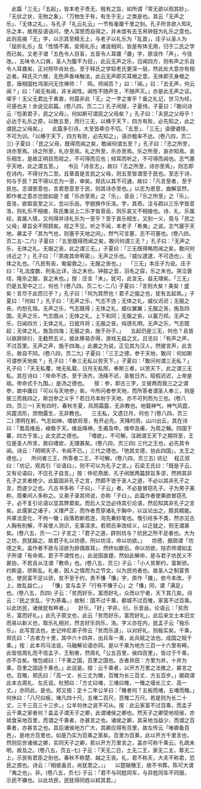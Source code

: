 <!-- { "loadSidebar": true } -->
　此篇「三无」「五起」，皆本老子贵无、贱有之旨，如所谓「常无欲以观其妙」、「无状之状，无物之象」、「万物生于有，有生于无」之类是也。其云「无声之乐」、「无体之礼」，与孔子「礼云礼云」一节有毫厘千里之别。孔子所言欲人知礼乐之本，故用反语诘问，使人深思而自得之，并未尝有去玉帛钟鼓为礼乐之意也。此则高揭「无」字，以示其至精无上，与老子以礼乐为「乱首」，庄子以圣人为「屈折礼乐」及「性情不离，安用礼乐」诸说相同，皆是有体无用，归于二氏之学而已矣。又老子谓「五色令人目盲，五音令人耳聋「聋」字，原误作「声」，今径改。，五味令人口爽，圣人为腹不为目」，此云无声之乐，日闻四方，则有声之乐自令人耳聋矣，正对照毕肖处也。至于释氏之学较老氏更深一层，然此处大意亦有相近者。释氏灭六根，无色声香味触法，此云无声即灭耳根之意，无体即灭身根之意，唐相国杜鸿渐问无住禅师：「　鸣，师闻否？」曰：「闻。」曰：「去无声，何云闻？」曰：「闻无有闻，非关闻性。闻性不随声生，不随声灭。」亦是此无声之证。嗟乎！无父无君比于禽兽，何莫非此「无」之一字之害乎？垂之礼记，世习为经，可感也夫！余说见前篇。(卷八四，页二二)
孔子闲居，子夏侍。子夏曰：「敢问诗云『恺弟君子，民之父母』，何如斯可谓民之父母矣？」孔子曰：「夫民之父母乎！必达于礼乐之原，以致五至，而行三无，以横于天下，四方有败，必先知之，此之谓民之父母矣。」
　此篇多引诗，大至皆牵合不切。「五至」、「三无」语便谲怪，不可为训。「以横于天下，四方有败，必先知之」，语亦粗率不达。(卷八四，页二三)
子夏曰：「民之父母，既得而闻之矣，敢闻何谓五至？」孔子曰：「志之所至，诗亦至焉。诗之所至，礼亦至焉。礼之所至，乐亦至焉。乐之所至，哀亦知焉。哀乐相生，是故正明目而视之，不可得而见也；倾耳而听之，不可得而闻也。志气塞乎天地，此之谓五至。」
　书云「诗言志」，故曰「志之所至，诗亦至焉」，则志即在诗内，不得分为二至。且章首是言民之父母，则五至皆谓至于民也。至志于诗，何与于民？其不得以志为一至，审矣。郑氏以其不可通，故曰：「凡言至者，至于民也。志谓恩意也，言君恩意至于民，则其诗亦至也。」以志为恩意，曲解显然，即作者之意亦岂尝如是？或「乐亦至焉」之「乐」，音岳；「乐之所至」之「乐」，音洛，欲取哀至之义，忽以乐岳。字脱换作乐洛。字，其奇。注与疏以三乐字皆音洛，则礼乐不相接，陈氏集说上二乐字皆音岳，则乐哀又不相接也。诗、礼、乐属经，哀属人情，又何得并诗礼乐为一至乎？至于哀乐相生，又别一义，竟与「民之父母」章旨全不照顾矣。视之不见，听之不闻，本老子「希夷」之说。志气塞乎天地，袭孟子「其为气也，则塞乎天地之间」，然气可言塞，志不可塞也。(卷八四，页二五-二六)
子夏曰：「五至既得而闻之矣，敢问何谓三无？」孔子曰：「无声之乐，无体之礼，无服之丧，此之谓三无。」子夏曰：「三无既得略而闻之矣，敢问何诗近之？」孔子曰：「『夙夜其命宥密』，无声之乐也。『威仪逮逮，不可选也』，无体之礼也。『凡民有丧，匍匐救之』，无服之丧也。」
　「三无」本庄子为说。庄子曰：「礼法度数，刑名比详，治之末也。钟鼓之音，羽毛之容，乐之末也。哭泣衰绖，隆杀之服，哀之末也。」按：庄言「末」，犹可，此言无，益无理矣。「三无」仍是五至中之三，何也？(卷八四，页二七-二八)
子夏曰：「言则大矣！美矣！盛矣！言尽于此而已乎？」孔子曰：「何为其然也！君子之服之也，犹有五起焉。」子夏曰：「何如？」孔子曰：「无声之乐，气志不违；无体之礼，威仪迟迟；无服之丧，内恕孔恼。无声之乐，气志既得；无体之礼，威仪翼翼；无服之丧，施及四国。无声之乐，气志既从；无体之礼，上下和同；无服之丧，以蓄万邦。无声之乐，日闻四方；无体之礼，日就月将；无服之丧，纯德孔明。无声之乐，气志既起；无体之礼，施及四海；无服之丧，施于孙子。」
　五起仍是三无，何也？且皆以肤辞排衍，无截然五义，彼此移易亦得，游戏无益之文。吕览曰：「有声之声，不过百里。无声之声，施于四海。」此袭之为说，正见其为汉人，然彼言声，此言乐，故自不同。(卷八四，页二九)
子夏曰：「三王之德，参于天地，敢问：何如斯可谓参天地矣？」孔子曰：「奉三无私以劳天下。」子夏曰：「敢问何谓三无私？」孔子曰：「天无私覆，地无私载，日月无私照，奉斯三者，以劳天下，此之谓三无私。其在诗曰：『帝命不违，至于汤齐。汤降不迟，圣敬日齐。昭假迟迟，上帝是祗。帝命式于九围。』是汤之德也。
　按：参，即古三字，又彼两而我三之之谓参，故中庸曰「可以与天地参」矣。今所问者参天地，而所答者谓圣人奉三，则是彼三而我四之，斯岂参之义乎？若日月本附于天地，亦不可列而为三也。(卷八四，页三一)
天有四时，春秋冬夏，风雨霜露，无非教也。地载神气，神气风霆，风霆流形，庶物露生，无非教也。
　三无私，又遗日月，何也？(卷八四，页三二)
清明在躬，气志如神，嗜欲将至，有开必先。天降时雨，山川出云，其在诗曰：「嵩高维岳，峻极于天。维岳降神，生甫及申。维申及甫，为周之翰。四国于蕃，四方于宣。」此文武之德也。
　「嗜欲」，不可解。注疏谓王天下之期将至，王位是圣人所贪，故曰嗜欲，无理甚矣。(卷八四，页三四)
三代之王也，必先其令闻。诗云：「明明天子，令闻不已。」三代之德也。「弛其文德，协此四国」，太王之德也。」
　所问者三王，所答者二王，不可解。(卷八四，页三五)
坊记
　程正叔曰：「坊记，观其引『论语曰』，则不可以为孔子之言。」石梁王氏曰：「既是子云，又有论语曰，不应孔子自言。」按：仲尼燕居、孔子闲居两篇辞旨多谬，然辨其非孔子之言者绝少。此篇固非孔子之言，然颇不诡于圣人之道，不必以其非孔子之言，而遂少之也。凡古书多称「子曰」、「子云」者，不必是冒窃孔子。子为男子美称，周秦间人多称之。又弟子录其师说，亦称「子曰」。此篇作者使果欲冒窃孔子，必不复引论语以显其弊窦矣。而后人又岂必待其引论语，然后知其非孔子之言矣。此儒家之诸子，义理严正，而作者贯穿诸礼于胸中，以议论出之，颇具精能。共章法变化，不拘一辙；段落若断若连，洵先秦妙笔也。惟引经多不类，然亦见古人胸有别解，不易使人测识，无事深求。若郑氏率改经义，以迁就之，则无谓甚矣。(卷八五，页一-二)
子言之：「君子之道，辟则坊与？坊民之所不足者也。大为之坊，民犹踰之。故君子礼以坊德，刑以坊淫，命以坊欲。」
　坊德，据疏谓「坊德之失，盖作者不欲与淫欲为排偶故耳」，然终似歇后。命以坊欲，陆农师谓如孟子所谓「有命焉，君子不谓性也」，此说固直捷，然如此解命，是与君子坊民义不甚协，不若且从注谓「教命」也。(卷八五，页三)
子云：「小人贫斯约，富斯骄。约斯盗，骄斯乱。礼者，因人之情而为之节文，以为民坊者也。故圣人之制富贵也，使民富不足以骄，贫不至于约，贵不慊「慊」字，原作「嫌」，依今本改。于上，故乱益亡。」
　「慊」宜与孟子「行有不慊于心」之「慊」同，谓「满足」也。(卷八五，页四)
子云：「贫而好乐，富而好礼，众而以宁者，天下其几矣。诗云：『民之贪乱，宁为荼毒。』故制：国不过千乘，都城不过百雉，家富不过百乘。以此坊民，诸侯犹有畔者。」
　好乐，「好」字非，衍。乐音岳。论语云：「贫而乐，富而好礼。」此孔子原文也，此云「贫而好乐，富而好礼」，此后来文士本旧文而易以新义也，取乐礼相对，然言好乐则乐，洛。字义亦在内，犹孟子云「独乐乐」，此写意法也。史记仲尼弟子传云「贫而乐道」，以对好礼，则板实矣。千乘，郑氏曰：「古者方十里，其中六十四井，出兵车一乘，此兵赋之法也。成国之赋千乘。」按：此本司马法说，马融解论语亦同。是以千乘为地方三百一十六里有畸，此皆信周礼而不信孟子、王制者，然周礼「公五百里，侯四百里」，皆过于千乘，亦不合矣。惟包咸曰：「千乘之国，百里之国也。古者井田：方里为井，十井为乘，百里之国适千乘也。」此说是。按：云千乘者，以开方万里之法推之，甚言之也。百雉，郑氏曰：「高一丈、长三丈为雉，百雉为长三百丈、方五百步。」据疏谓此本古周礼、左氏说。杜预曰：「方丈曰堵，三堵曰雉，一雉之墙长三丈、高一丈。」亦同此，是也。郑又按：定十二年公羊曰：「雉者何？五板而堵，五堵而雉。」何休曰：「八尺曰板，堵凡四十尺。五堵二百尺，百雉二万尺。若是则为长二十丈，三千三百三十三步。」公羊何休之说不可从。按：此云家富不过百乘，而孟子云千乘之家者何？盖孟子谓天子之卿，此谓诸侯之卿也。然天子之卿受地视侯，亦祗食采地百里，而谓之千乘者，亦甚言之也。诸侯之卿，其采地当益少，而谓之百乘者，亦甚言之也。其后诸侯地方广大，其卿应得有百里，故左传云「唯卿备百邑」，是地方百里也，如是乃实为百乘之家矣。百里为百乘，此以开方千里言也，然则后世诸侯之卿，实同天子之卿，若以开方万里言之，盖亦可称千乘云。孔疏未明，故及之。(卷八五，页五-七)
子云：「天无二日，土无二王，家无二主，尊无二上，示民有君臣之别也。春秋不称楚、越之王丧。礼，君不称天，大夫不称君，恐民之惑也。诗云：『相彼盍旦，尚犹患之。』」
　以楚越僭王，故不书葬。陈可大谓「夷之也」，非。(卷八五，页七)
子云：「君不与同姓同车，与异姓同车不同服，示民不嫌也。以此坊民，民犹得同姓以弒其君。」
